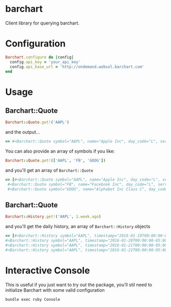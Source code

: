 # barchart

Client library for querying barchart.

# Configuration

```ruby
Barchart.configure do |config|
  config.api_key = 'your_api_key'
  config.api_base_url = 'http://ondemand.websol.barchart.com'
end
```
# Usage

## Barchart::Quote

```ruby
Barchart::Quote.get!('AAPL')
```
and the output...
```ruby
=> #<Barchart::Quote symbol="AAPL", name="Apple Inc", day_code="L", server_timestamp=nil, mode="r", last_price=101.42, trade_timestamp="2016-01-22T00:00:00-06:00", net_change=5.12, percent_change=5.32, bid=0, ask=0, unit_code="2", open=98.63, high=101.46, low=98.37, close=101.42, num_trades=274569, dollar_volume=5844876768.2, flag="s", volume=65800400, previous_volume=52161398>
```

You can also provide an array of symbols if you like:

```ruby
Barchart::Quote.get!(['AAPL', 'FB', 'GOOG'])
```

and you'll get an array of `Barchart::Quote`

```ruby
=> [#<Barchart::Quote symbol="AAPL", name="Apple Inc", day_code="L", server_timestamp=nil, mode="r", last_price=101.42, trade_timestamp="2016-01-22T00:00:00-06:00", net_change=5.12, percent_change=5.32, bid=0, ask=0, unit_code="2", open=98.63, high=101.46, low=98.37, close=101.42, num_trades=274569, dollar_volume=5844876768.2, flag="s", volume=65800400, previous_volume=52161398>,
 #<Barchart::Quote symbol="FB", name="Facebook Inc", day_code="L", server_timestamp=nil, mode="r", last_price=97.94, trade_timestamp="2016-01-22T00:00:00-06:00", net_change=3.78, percent_change=4.01, bid=0, ask=0, unit_code="2", open=96.41, high=98.07, low=95.49, close=97.94, num_trades=127919, dollar_volume=2664720705.58, flag="s", volume=30495300, previous_volume=30518898>,
 #<Barchart::Quote symbol="GOOG", name="Alphabet Inc Class C", day_code="L", server_timestamp=nil, mode="r", last_price=725.25, trade_timestamp="2016-01-22T00:00:00-06:00", net_change=18.66, percent_change=2.64, bid=0, ask=0, unit_code="2", open=723.6, high=728.13, low=720.12, close=725.25, num_trades=9735, dollar_volume=982119017.648, flag="s", volume=2011700, previous_volume=2412200>]
 ```

## Barchart::Quote


```ruby
Barchart::History.get!('AAPL', 1.week.ago)
```

and you'll get the daily history, an array of `Barchart::History` objects


```ruby
=> [#<Barchart::History symbol="AAPL", timestamp="2016-01-19T00:00:00-05:00", trading_day="2016-01-19", open=98.41, high=98.65, low=95.5, close=96.66, volume=53087700, open_interest=nil>,
#<Barchart::History symbol="AAPL", timestamp="2016-01-20T00:00:00-05:00", trading_day="2016-01-20", open=95.1, high=98.19, low=93.42, close=96.79, volume=72334400, open_interest=nil>,
#<Barchart::History symbol="AAPL", timestamp="2016-01-21T00:00:00-05:00", trading_day="2016-01-21", open=97.06, high=97.88, low=94.94, close=96.3, volume=52161400, open_interest=nil>,
#<Barchart::History symbol="AAPL", timestamp="2016-01-22T00:00:00-05:00", trading_day="2016-01-22", open=98.63, high=101.46, low=98.37, close=101.42, volume=65800400, open_interest=nil>]
```

# Interactive Console

This is useful if you just want to try out the package, you'll stil need to initialize Barchart with some valid configuration

```bash
bundle exec ruby Console
```
